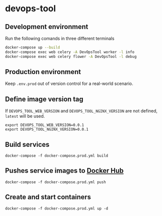 # devops-tool

## Development environment

Run the following comands in three different terminals

```bash script
docker-compose up --build
docker-compose exec web celery -A DevOpsTool worker -l info
docker-compose exec web celery flower -A DevOpsTool -l debug
```

## Production environment

Keep `.env.prod` out of version control for a real-world scenario.

## Define image version tag

If `DEVOPS_TOOL_WEB_VERSION` and `DEVOPS_TOOL_NGINX_VERSION` are not defined,
`latest` will be used.

```shell script
export DEVOPS_TOOL_WEB_VERSION=0.0.1
export DEVOPS_TOOL_NGINX_VERSION=0.0.1
```

## Build services

```shell script
docker-compose -f docker-compose.prod.yml build
```

## Pushes service images to [Docker Hub](https://hub.docker.com/)

```shell script
docker-compose -f docker-compose.prod.yml push
```

## Create and start containers

```shell script
docker-compose -f docker-compose.prod.yml up -d
```
